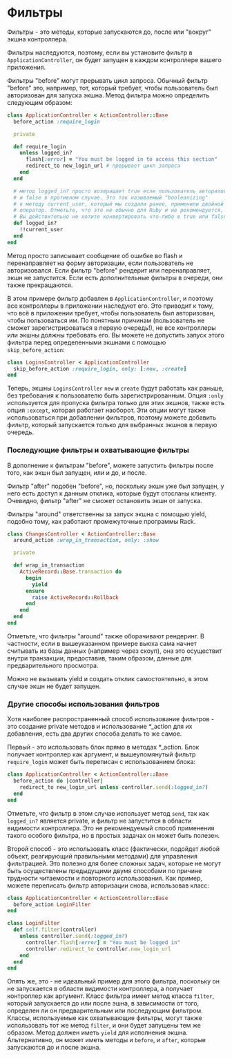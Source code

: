 # Фильтры

Фильтры - это методы, которые запускаются до, после или "вокруг" экшна контроллера.

Фильтры наследуются, поэтому, если вы установите фильтр в `ApplicationController`, он будет запущен в каждом контроллере вашего приложения.

Фильтры "before" могут прерывать цикл запроса. Обычный фильтр "before" это, например, тот, который требует, чтобы пользователь был авторизован для запуска экшна. Метод фильтра можно определить следующим образом:

```ruby
class ApplicationController < ActionController::Base
  before_action :require_login

  private

  def require_login
    unless logged_in?
      flash[:error] = "You must be logged in to access this section"
      redirect_to new_login_url # прерывает цикл запроса
    end
  end

  # метод logged_in? просто возвращает true если пользователь авторизован,
  # и false в противном случае. Это так называемый "booleanizing"
  # к методу current_user, который мы создали ранее, применили двойной !
  # оператор. Отметьте, что это не обычно для Ruby и не рекомендуется, если
  # Вы действительно не хотите конвертировать что-либо в true или false.
  def logged_in?
    !!current_user
  end
end
```

Метод просто записывает сообщение об ошибке во flash и перенаправляет на форму авторизации, если пользователь не авторизовался. Если фильтр "before" рендерит или перенаправляет, экшн не запустится. Если есть дополнительные фильтры в очереди, они также прекращаются.

В этом примере фильтр добавлен в `ApplicationController`, и поэтому все контроллеры в приложении наследуют его. Это приводит к тому, что всё в приложении требует, чтобы пользователь был авторизован, чтобы пользоваться им. По понятным причинам (пользователь не сможет зарегистрироваться в первую очередь!), не все контроллеры или экшны должны требовать его. Вы можете не допустить запуск этого фильтра перед определенными экшнами с помощью `skip_before_action`:

```ruby
class LoginsController < ApplicationController
  skip_before_action :require_login, only: [:new, :create]
end
```

Теперь, экшны `LoginsController` `new` и `create` будут работать как раньше, без требования к пользователю быть зарегистрированным. Опция `:only` используется для пропуска фильтра только для этих экшнов, также есть опция `:except`, которая работает наоборот. Эти опции могут также использоваться при добавлении фильтров, поэтому можете добавить фильтр, который запускается только для выбранных экшнов в первую очередь.

### Последующие фильтры и охватывающие фильтры

В дополнение к фильтрам "before", можете запустить фильтры после того, как экшн был запущен, или и до, и после.

Фильтр "after" подобен "before", но, поскольку экшн уже был запущен, у него есть доступ к данным отклика, которые будут отосланы клиенту. Очевидно, фильтр "after" не сможет остановить экшн от запуска.

Фильтры "around" ответственны за запуск экшна с помощью yield, подобно тому, как работают промежуточные программы Rack.

```ruby
class ChangesController < ActionController::Base
  around_action :wrap_in_transaction, only: :show

  private

  def wrap_in_transaction
    ActiveRecord::Base.transaction do
      begin
        yield
      ensure
        raise ActiveRecord::Rollback
      end
    end
  end
end
```

Отметьте, что фильтры "around" также оборачивают рендеринг. В частности, если в вышеуказанном примере вьюха сама начнет считывать из базы данных (например через скоуп), она это осуществит внутри транзакции, предоставив, таким образом, данные для предварительного просмотра.

Можно не вызывать yield и создать отклик самостоятельно, в этом случае экшн не будет запущен.

### Другие способы использования фильтров

Хотя наиболее распространенный способ использование фильтров - это создание private методов и использование *_action для их добавления, есть два других способа делать то же самое.

Первый - это использовать блок прямо в методах *_action. Блок получает контроллер как аргумент, и вышеупомянутый фильтр `require_login` может быть переписан с использованием блока:

```ruby
class ApplicationController < ActionController::Base
  before_action do |controller|
    redirect_to new_login_url unless controller.send(:logged_in?)
  end
end
```

Отметьте, что фильтр в этом случае использует метод `send`, так как `logged_in?` является private, и фильтр не запустится в области видимости контроллера. Это не рекомендуемый способ применения такого особого фильтра, но в простых задачах он может быть полезен.

Второй способ - это использовать класс (фактически, подойдет любой объект, реагирующий правильными методами) для управления фильтрацией. Это полезно для более сложных задач, которые не могут быть осуществлены предыдущими двумя способами по причине трудности читаемости и повторного использования. Как пример, можете переписать фильтр авторизации снова, использовав класс:

```ruby
class ApplicationController < ActionController::Base
  before_action LoginFilter
end

class LoginFilter
  def self.filter(controller)
    unless controller.send(:logged_in?)
      controller.flash[:error] = "You must be logged in"
      controller.redirect_to controller.new_login_url
    end
  end
end
```

Опять же, это - не идеальный пример для этого фильтра, поскольку он не запускается в области видимости контроллера, а получает контроллер как аргумент. Класс фильтра имеет метод класса `filter`, который запускается до или после эшна, в зависимости от того, определен ли он предварительным или последующим фильтром. Классы, используемые как охватывающие фильтры, могут также использовать тот же метод `filter`, и они будет запущены тем же образом. Метод должен иметь `yield` для исполнения экшна. Альтернативно, он может иметь методы и `before`, и `after`, которые запускаются до и после экшна.
